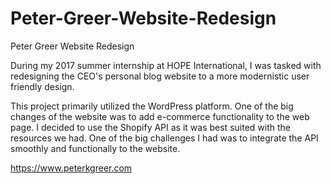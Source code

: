 # Peter-Greer-Website-Redesign
Peter Greer Website Redesign

During my 2017 summer internship at HOPE International, I was tasked with redesigning the CEO's personal blog website to a more modernistic user friendly design.

This project primarily utilized the WordPress platform. One of the big changes of the website was to add e-commerce functionality to the web page. I decided to use the Shopify API as it was best suited with the resources we had. One of the big challenges I had was to integrate the API smoothly and functionally to the website.


https://www.peterkgreer.com
